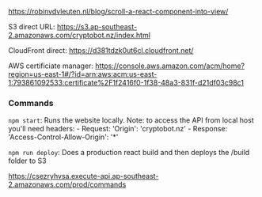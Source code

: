 https://robinvdvleuten.nl/blog/scroll-a-react-component-into-view/

S3 direct URL: https://s3.ap-southeast-2.amazonaws.com/cryptobot.nz/index.html

CloudFront direct: https://d381tdzk0ut6cl.cloudfront.net/

AWS certificiate manager: https://console.aws.amazon.com/acm/home?region=us-east-1#/?id=arn:aws:acm:us-east-1:793861092533:certificate%2F1f2416f0-1f38-48a3-831f-d21df03c98c1

### Commands
`npm start`: Runs the website locally. Note: to access the API from local host you'll need headers:
	- Request: 'Origin': 'cryptobot.nz'
	- Response: 'Access-Control-Allow-Origin': '*'

`npm run deploy`: Does a production react build and then deploys the /build folder to S3

https://csezryhvsa.execute-api.ap-southeast-2.amazonaws.com/prod/commands
